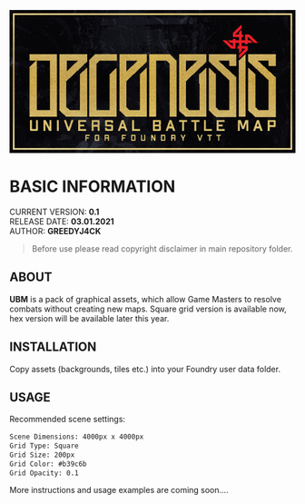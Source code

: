 ![UniversalBattleMap](docs/ubm_header.jpg)

# BASIC INFORMATION

CURRENT VERSION: **0.1**  
RELEASE DATE: **03.01.2021**  
AUTHOR: **GREEDYJ4CK**

> Before use please read copyright disclaimer in main repository folder.

## ABOUT
**UBM** is a pack of graphical assets, which allow Game Masters to resolve combats without creating new maps. Square grid version is available now, hex version will be available later this year.

## INSTALLATION

Copy assets (backgrounds, tiles etc.) into your Foundry user data folder.

## USAGE
Recommended scene settings:
```
Scene Dimensions: 4000px x 4000px
Grid Type: Square
Grid Size: 200px
Grid Color: #b39c6b
Grid Opacity: 0.1
```

More instructions and usage examples are coming soon....
